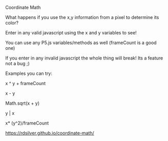 Coordinate Math

What happens if you use the x,y information from a pixel to determine its color?

Enter in any valid javascript using the x and y variables to see!

You can use any P5.js variables/methods as well (frameCount is a good one)

If you enter in any invalid javascript the whole thing will break! Its a feature not a bug ;) 

Examples you can try:

x ^ y + frameCount

x - y

Math.sqrt(x + y)

y | x

x* (y^2)/frameCount

https://rdsilver.github.io/coordinate-math/